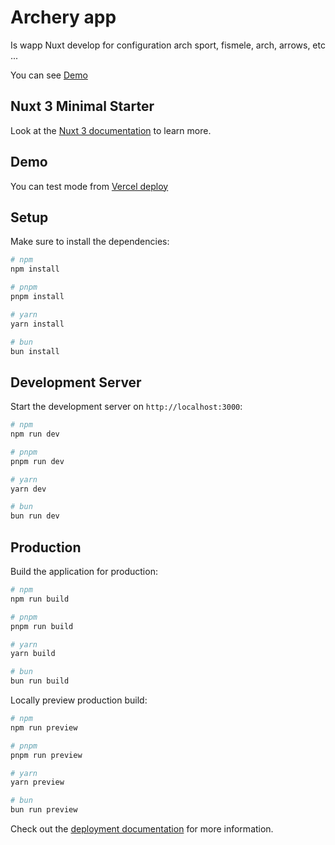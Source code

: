 # Archery app

Is wapp Nuxt develop for configuration arch sport, fismele, arch, arrows, etc ... 

You can see [Demo]([archery-blond.vercel.app](https://archery-blond.vercel.app/))

## Nuxt 3 Minimal Starter

Look at the [Nuxt 3 documentation](https://nuxt.com/docs/getting-started/introduction) to learn more.

## Demo 

You can test mode from [Vercel deploy](https://archery-blond.vercel.app/)

## Setup

Make sure to install the dependencies:

```bash
# npm
npm install

# pnpm
pnpm install

# yarn
yarn install

# bun
bun install
```

## Development Server

Start the development server on `http://localhost:3000`:

```bash
# npm
npm run dev

# pnpm
pnpm run dev

# yarn
yarn dev

# bun
bun run dev
```

## Production

Build the application for production:

```bash
# npm
npm run build

# pnpm
pnpm run build

# yarn
yarn build

# bun
bun run build
```

Locally preview production build:

```bash
# npm
npm run preview

# pnpm
pnpm run preview

# yarn
yarn preview

# bun
bun run preview
```

Check out the [deployment documentation](https://nuxt.com/docs/getting-started/deployment) for more information.
